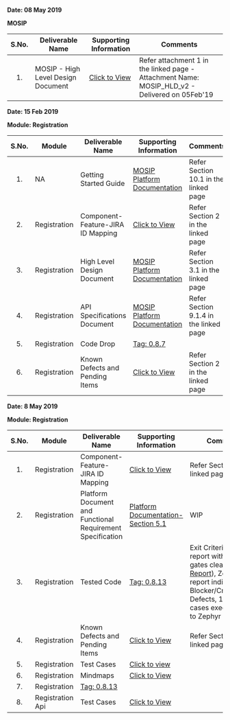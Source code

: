 **Date: 08 May 2019** 

**MOSIP**

|**S.No.**| **Deliverable Name**| **Supporting Information**|**Comments**|
|:------:|-----|---|---|
|1.|MOSIP - High Level Design Document|[Click to View](Deliverables---Attachments)|Refer attachment 1 in the linked page - Attachment Name: MOSIP_HLD_v2 - Delivered on 05Feb'19|


**Date: 15 Feb 2019**

**Module: Registration**

|**S.No.**|**Module**|**Deliverable Name**| **Supporting Information**|**Comments**|
|:------:|-----|---|---|---|
|1.|NA|Getting Started Guide|[MOSIP Platform Documentation](Platform-Documentation)|Refer Section 10.1 in the linked page|
|2.|Registration|Component-Feature-JIRA ID Mapping|[Click to View](Component-x-Feature-x-JIRA-ID-Mapping)|Refer Section 2 in the linked page|
|3.|Registration|High Level Design Document|[MOSIP Platform Documentation](Platform-Documentation)|Refer Section 3.1 in the linked page|
|4.|Registration|API Specifications Document|[MOSIP Platform Documentation](Platform-Documentation)|Refer Section 9.1.4 in the linked page|
|5.|Registration|Code Drop|[Tag: 0.8.7](/mosip/mosip/releases/tag/0.8.7)||
|6.|Registration|Known Defects and Pending Items|[Click to View](Deliverables---Attachments)|Refer Section 2 in the linked page|

**Date: 8 May 2019**

**Module: Registration**

|**S.No.**|**Module**|**Deliverable Name**| **Supporting Information**|**Comments**|
|:------:|-----|---|---|---|
|1.|Registration|Component-Feature-JIRA ID Mapping|[Click to View](Component-x-Feature-x-JIRA-ID-Mapping)|Refer Section 2 in the linked page|
|2.|Registration|Platform Document and Functional Requirement Specification|[Platform Documentation-Section 5.1](Platform-Documentation)|WIP|
|3.|Registration|Tested Code|[Tag: 0.8.13](/mosip/mosip/releases/tag/0.8.13)|Exit Criteria: Sonar report with all quality gates cleared ([Sonar Report](//104.215.158.154:9000/dashboard?id=io.mosip.preregistration%3Apre-registration-parent)), Zephyr report indicating: No Blocker/Critical/Major Defects, 100% test cases executed (link to Zephyr report)|
|4.|Registration|Known Defects and Pending Items|[Click to View](/mosip/mosip/wiki/Deliverables---Attachments)|Refer Section 4 in the linked page|
|5.|Registration|Test Cases|[Click to view](//mosipid.atlassian.net/browse/MOS-17241?jql=project%20%3D%2010000%20AND%20issuetype%20%3D%20Test%20and%20%22Epic%20Link%22%3DMOS-2)||
|6.|Registration|Mindmaps|[Click to View](/mosip/mosip/tree/master/docs/testing/Pre-Registration/Mindmaps)||
|7.|Registration|[Tag: 0.8.13](/mosip/mosip/releases/tag/0.8.13)||
|8.|Registration Api|Test Cases|[Click to View](/mosip/mosip/wiki/Testing-Attachments-PreRegistration-Api)|